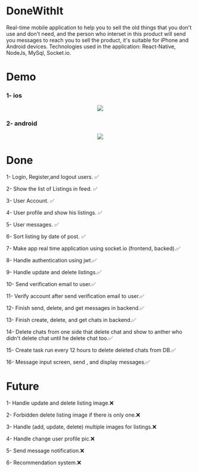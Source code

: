 # DoneWithIt

Real-time mobile application to help you to sell the old things that you don't use and don't need, and the person who interset in this product will send you messages to reach you to sell the product, it's suitable for iPhone and Android devices. Technologies used in the application: React-Native, NodeJs, MySql, Socket.io.

# Demo

### 1- ios

<p align="center">
  <img src="https://s8.gifyu.com/images/doneWithIt_ios_demo.gif"/>
</p>

### 2- android

<p align="center">
  <img src="https://s8.gifyu.com/images/doneWithIt-_android_demo.gif"/>
</p>

# Done

<p>1- Login, Register,and logout users. ✅</p>
<p>2- Show the list of Listings in feed. ✅</p>
<p>3- User Account. ✅</p>
<p>4- User profile and show his listings. ✅</p>
<p>5- User messages. ✅</p>
<p>6- Sort listing by date of post.  ✅   </p>
<p>7- Make app real time application using socket.io (frontend, backed).✅</p>
<p>8- Handle authentication using jwt.✅ </p>
<p>9- Handle update and delete listings.✅</p>
<p>10- Send verification email to user.✅</p>
<p>11- Verify account after send verification email to user.✅</p>
<p>12- Finish send, delete, and get messages in backend.✅</p>
<p>13- Finish create, delete, and get chats in backend.✅</p>
<p>14-  Delete chats from one side that delete chat and show to anther who didn't delete chat until he delete chat too.✅</p>
<p>15- Create task run every 12 hours to delete deleted chats from DB.✅</p>
<p>16- Message input screen, send , and display messages.✅</p>

# Future

<p>1- Handle update and delete listing image.❌ </p>
<p>2- Forbidden delete listing image if there is only one.❌</p>
<p>3- Handle (add, update, delete) multiple images for listings.❌</p>
<p>4- Handle change user profile pic.❌</p>
<p>5- Send message notification.❌</p>
<p>6- Recommendation system.❌</p>
